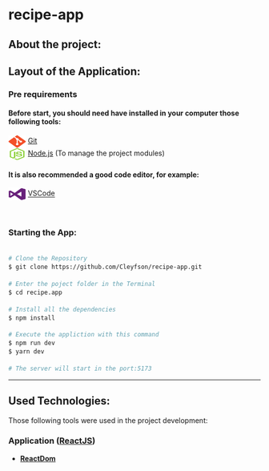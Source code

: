 # recipe-app

## About the project:
## Layout of the Application:

### Pre requirements

#### Before start, you should need have installed in your computer those following tools:

<img align="center" alt="GIT" height="25" width="35" src="https://raw.githubusercontent.com/devicons/devicon/master/icons/git/git-original.svg" style="max-width:100%;"> [Git](https://git-scm.com)</img>
</br>
<img align="center" alt="NodeJS" height="25" width="35" src="https://raw.githubusercontent.com/devicons/devicon/master/icons/nodejs/nodejs-original.svg" style="max-width:100%;"> [Node.js](https://nodejs.org/en/) (To manage the project modules)</img>

#### It is also recommended a good code editor, for example:

<img align="center" alt="VisualStudioCode" height="25" width="35" src="https://raw.githubusercontent.com/devicons/devicon/master/icons/visualstudio/visualstudio-plain.svg" style="max-width:100%;"> [VSCode](https://code.visualstudio.com/)</img>

</br>

### Starting the App:

```bash

# Clone the Repository
$ git clone https://github.com/Cleyfson/recipe-app.git

# Enter the poject folder in the Terminal
$ cd recipe.app

# Install all the dependencies
$ npm install

# Execute the appliction with this command
$ npm run dev
$ yarn dev

# The server will start in the port:5173

```

---

## Used Technologies:

Those following tools were used in the project development:

### **Application** ([ReactJS](https://reactjs.org/))

- **[ReactDom](https://reactjs.org/docs/react-dom.html)**

</br>
